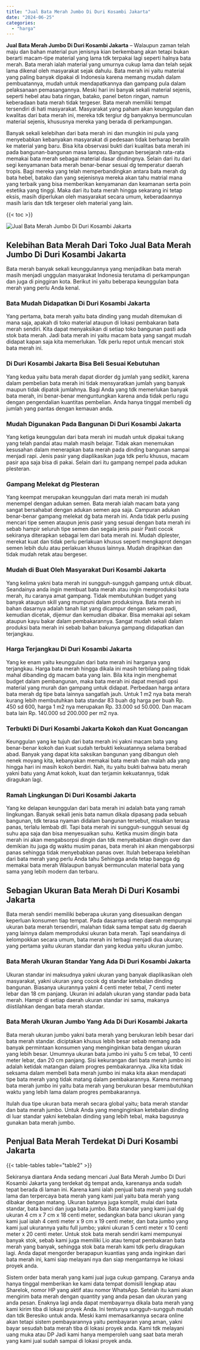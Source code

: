 ```yaml
---
title: "Jual Bata Merah Jumbo Di Duri Kosambi Jakarta"
date: "2024-06-25"
categories: 
  - "harga"
---
```


**Jual Bata Merah Jumbo Di Duri Kosambi Jakarta** – Walaupun zaman telah maju dan bahan material pun jenisnya kian berkembang akan tetapi bukan berarti macam-tipe material yang lama tdk terpakai lagi seperti halnya bata merah. Bata merah ialah material yang umurnya cukup lama dan telah sejak lama dikenal oleh masyarakat sejak dahulu. Bata merah ini yaitu material yang paling banyak dipakai di Indonesia karena memang mudah dalam pembuatannya, mudah untuk mendapatkannya dan gampang pula dalam pelaksanaan pemasangannya. Meski hari ini banyak sekali material sejenis, seperti hebel atau bata ringan, batako, panel beton ringan, namun keberadaan bata merah tidak tergeser. Bata merah memiliki tempat tersendiri di hati masyarakat. Masyarakat yang paham akan keunggulan dan kwalitas dari bata merah ini, mereka tdk tergiur dg banyaknya bermunculan material sejenis, khususnya mereka yang berada di perkampungan.

Banyak sekali kelebihan dari bata merah ini dan mungkin ini pula yang menyebabkan kebanyakan masyarakat di pedesaan tidak berharap beralih ke material yang baru. Bisa kita observasi bukti dari kualitas bata merah ini pada bangunan-bangunan masa lampau. Bangunan bersejarah rata-rata memakai bata merah sebagai material dasar dindingnya. Selain dari itu dari segi kenyamanan bata merah benar-benar sesuai dg temperatur daerah tropis. Bagi mereka yang telah memperbandingkan antara bata merah dg bata hebel, batako dan yang sejenisnya mereka akan tahu matrial mana yang terbaik yang bisa memberikan kenyamanan dan keamanan serta poin estetika yang tinggi. Maka dari itu bata merah hingga sekarang ini tetap eksis, masih diperlukan oleh masyarakat secara umum, keberadaannya masih laris dan tdk tergeser oleh material yang lain.

{{< toc >}}

![Jual Bata Merah Jumbo Di Duri Kosambi Jakarta](/images/jual-bata-merah-16.png)

## Kelebihan Bata Merah Dari Toko Jual Bata Merah Jumbo Di Duri Kosambi Jakarta

Bata merah banyak sekali keunggulannya yang menjadikan bata merah masih menjadi unggulan masyarakat Indonesia terutama di perkampungan dan juga di pinggiran kota. Berikut ini yaitu beberapa keunggulan bata merah yang perlu Anda kenal.

### Bata Mudah Didapatkan Di Duri Kosambi Jakarta

Yang pertama, bata merah yaitu bata dinding yang mudah ditemukan di mana saja, apakah di toko material ataupun di lokasi pembakaran bata merah sendiri. Kita dapat menyaksikan di setiap toko bangunan pasti ada stok bata merah. Jadi bata merah ini yaitu macam bata yang sangat mudah didapat kapan saja kita memerlukan. Tdk perlu repot untuk mencari stok bata merah ini.

### Di Duri Kosambi Jakarta Bisa Beli Sesuai Kebutuhan

Yang kedua yaitu bata merah dapat diorder dg jumlah yang sedikit, karena dalam pembelian bata merah ini tidak mensyaratkan jumlah yang banyak maupun tidak dipatok jumlahnya. Bagi Anda yang tdk memerlukan banyak bata merah, ini benar-benar menguntungkan karena anda tidak perlu ragu dengan pengendalian kuantitas pembelian. Anda hanya tinggal membeli dg jumlah yang pantas dengan kemauan anda.

### Mudah Digunakan Pada Bangunan Di Duri Kosambi Jakarta

Yang ketiga keunggulan dari bata merah ini mudah untuk dipakai tukang yang telah pandai atau malah masih belajar. Tidak akan menemukan kesusahan dalam menerapkan bata merah pada dinding bangunan sampai menjadi rapi. Jenis pasir yang diaplikasikan juga tdk perlu khusus, macam pasir apa saja bisa di pakai. Selain dari itu gampang nempel pada adukan plesteran.

### Gampang Melekat dg Plesteran

Yang keempat merupakan keunggulan dari mata merah ini mudah menempel dengan adukan semen. Bata merah ialah macam bata yang sangat bersahabat dengan adukan semen apa saja. Campuran adukan benar-benar gampang melekat dg bata merah ini. Anda tidak perlu pusing mencari tipe semen ataupun jenis pasir yang sesuai dengan bata merah ini sebab hampir seluruh tipe semen dan segala jenis pasir Pasti cocok sekiranya diterapkan sebagai lem dari bata merah ini. Mudah diplester, merekat kuat dan tidak perlu perlakuan khusus seperti mengkaprot dengan semen lebih dulu atau perlakuan khusus lainnya. Mudah dirapihkan dan tidak mudah retak atau bergeser.

### Mudah di Buat Oleh Masyarakat Duri Kosambi Jakarta

Yang kelima yakni bata merah ini sungguh-sungguh gampang untuk dibuat. Seandainya anda ingin membuat bata merah atau ingin memproduksi bata merah, itu caranya amat gampang. Tidak membutuhkan budget yang banyak ataupun skill yang mumpuni dalam produksinya. Bata merah ini bahan dasarnya adalah tanah liat yang dicampur dengan sekam padi, kemudian dicetak, dijemur dan kemudian dibakar. Bisa memakai api sekam ataupun kayu bakar dalam pembakarannya. Sangat mudah sekali dalam produksi bata merah ini sebab bahan bakunya gampang didapatkan dan terjangkau.

### Harga Terjangkau Di Duri Kosambi Jakarta

Yang ke enam yaitu keunggulan dari bata merah ini harganya yang terjangkau. Harga bata merah hingga dikala ini masih terbilang paling tidak mahal dibanding dg macam bata yang lain. Bila kita ingin menghemat budget dalam pembangunan, maka bata merah ini dapat menjadi opsi material yang murah dan gampang untuk didapat. Perbedaan harga antara bata merah dg tipe bata lainnya sangatlah jauh. Untuk 1 m2 nya bata merah kurang lebih membutuhkan bata standar 83 buah dg harga per buah Rp. 450 sd 600, harga 1 m2 nya merupakan Rp. 33.000 sd 50.000. Dan macam bata lain Rp. 140.000 sd 200.000 per m2 nya.

### Terbukti Di Duri Kosambi Jakarta Kokoh dan Kuat Goncangan

Keunggulan yang ke tujuh dari bata merah ini yakni macam bata yang benar-benar kokoh dan kuat sudah terbukti kekuatannya selama berabad abad. Banyak yang dapat kita saksikan bangunan yang dibangun oleh nenek moyang kita, kebanyakan memakai bata merah dan malah ada yang hingga hari ini masih kokoh berdiri. Nah, itu yaitu bukti bahwa batu merah yakni batu yang Amat kokoh, kuat dan terjamin kekuatannya, tidak diragukan lagi.

### Ramah Lingkungan Di Duri Kosambi Jakarta

Yang ke delapan keunggulan dari bata merah ini adalah bata yang ramah lingkungan. Banyak sekali jenis bata namun dikala dipasang pada sebuah bangunan, tdk terasa nyaman didalam bangunan tersebut, misalkan terasa panas, terlalu lembab dll. Tapi bata merah ini sungguh-sungguh sesuai dg suhu apa saja dan bisa menyesuaikan suhu. Ketika musim dingin bata merah ini akan mengabsorpsi dingin dan tdk menyebabkan dingin over dan demikian itu juga dg waktu musim panas, bata merah ini akan mengabsorpsi panas sehingga tidak menyebabkan panas over. Itulah beberapa kelebihan dari bata merah yang perlu Anda tahu Sehingga anda tetap bangga dg memakai bata merah Walaupun banyak bermunculan material bata yang sama yang lebih modern dan terbaru.

## Sebagian Ukuran Bata Merah Di Duri Kosambi Jakarta

Bata merah sendiri memiliki beberapa ukuran yang disesuaikan dengan keperluan konsumen tiap tempat. Pada dasarnya setiap daerah mempunyai ukuran bata merah tersendiri, malahan tidak sama tempat satu dg daerah yang lainnya dalam memproduksi ukuran bata merah. Tapi seandainya di kelompokkan secara umum, bata merah ini terbagi menjadi dua ukuran; yang pertama yaitu ukuran standar dan yang kedua yaitu ukuran jumbo.

### Bata Merah Ukuran Standar Yang Ada Di Duri Kosambi Jakarta

Ukuran standar ini maksudnya yakni ukuran yang banyak diaplikasikan oleh masyarakat, yakni ukuran yang cocok dg standar ketebalan dinding bangunan. Biasanya ukurannya yakni 4 centi meter tebal, 7 centi meter lebar dan 18 cm panjang. Ukuran ini adalah ukuran yang standar pada bata merah. Hampir di setiap daerah ukuran standar ini sama, makanya diistilahkan dengan bata merah standar.

### Bata Merah Ukuran Jumbo Yang Ada Di Duri Kosambi Jakarta

Bata merah ukuran jumbo yakni bata merah yang berukuran lebih besar dari bata merah standar. diciptakan khusus lebih besar sebab memang ada banyak permintaan konsumen yang menginginkan bata dengan ukuran yang lebih besar. Umumnya ukuran bata jumbo ini yaitu 5 cm tebal, 10 centi meter lebar, dan 20 cm panjang. Sisi kekurangan dari bata merah jumbo ini adalah ketidak matangan dalam progres pembakarannya. Jika kita tidak seksama dalam membeli bata merah jumbo ini maka kita akan mendapati tipe bata merah yang tidak matang dalam pembakarannya. Karena memang bata merah jumbo ini yaitu bata merah yang berukuran besar membutuhkan waktu yang lebih lama dalam progres pembakarannya.

Itulah dua tipe ukuran bata merah secara global yaitu; bata merah standar dan bata merah jumbo. Untuk Anda yang menginginkan ketebalan dinding di luar standar yakni ketebalan dinding yang lebih tebal, maka bagusnya gunakan bata merah jumbo.

## Penjual Bata Merah Terdekat Di Duri Kosambi Jakarta

{{< table-tables table="table2" >}}

Sekiranya diantara Anda sedang mencari Jual Bata Merah Jumbo Di Duri Kosambi Jakarta yang terdekat dg tempat anda, karenanya anda sudah tepat berada di laman ini. Karena kami ialah penjual bata merah yang sudah lama dan terpercaya bata merah yang kami jual yaitu bata merah yang dibakar dengan matang. Ukuran batanya juga komplit, mulai dari bata standar, bata banci dan juga bata jumbo. Bata standar yang kami jual dg ukuran 4 cm x 7 cm x 18 centi meter, sedangkan bata banci ukuran yang kami jual ialah 4 centi meter x 9 cm x 19 centi meter, dan bata jumbo yang kami jual ukurannya yaitu full jumbo; yakni ukuran 5 centi meter x 10 centi meter x 20 centi meter. Untuk stok bata merah sendiri kami mempunyai banyak stok, sebab kami juga memiliki Lio atau tempat pembakaran bata merah yang banyak, sehingga stok bata merah kami tdk perlu diragukan lagi. Anda dapat mengorder berapapun kuantias yang anda inginkan dari bata merah ini, kami siap melayani nya dan siap mengantarnya ke lokasi proyek anda.

Sistem order bata merah yang kami jual juga cukup gampang. Caranya anda hanya tinggal memberikan ke kami data tempat domisili lengkap atau Sharelok, nomor HP yang aktif atau nomor WhatsApp. Setelah itu kami akan mengirim bata merah dengan quantity yang anda pesan dan ukuran yang anda pesan. Enaknya lagi anda dapat membayarnya dikala bata merah yang kami kirim tiba di lokasi proyek Anda. Ini tentunya sungguh-sungguh mudah dan tdk Beresiko untuk anda. Meski kami memasarkannya secara online akan tetapi sistem pembayarannya yaitu pembayaran yang aman, yakni bayar sesudah bata merah tiba di lokasi proyek anda. Kami tdk melayani uang muka atau DP Jadi kami hanya memperoleh uang saat bata merah yang kami jual sudah sampai di lokasi proyek anda.
